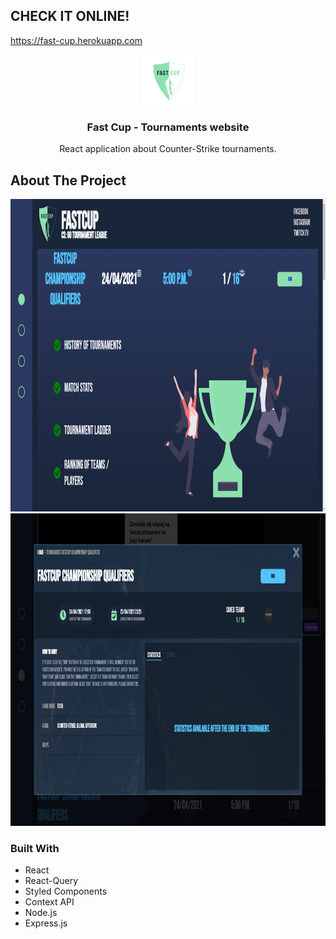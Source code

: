 ## CHECK IT ONLINE!

https://fast-cup.herokuapp.com

<p align="center">
  <a href="https://github.com/jjxmonster/fast-cup">
    <img src="./frontend/src/components/LandingSection/image/logofastcup.png" alt="Logo" width="80" height="80">
  </a>
  <h3 align="center">Fast Cup - Tournaments website</h3>

  <p align="center">
   React application about Counter-Strike tournaments. 
    <br />
  </p>
</p>

## About The Project

<img src="./img/landing.png" alt="landing" width="1000" height="500">
<br>
<img src="./img/modal.png" alt="modal" width="1000" height="500">

### Built With

-  React
-  React-Query
-  Styled Components
-  Context API
-  Node.js
-  Express.js
